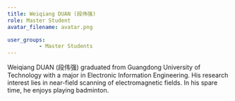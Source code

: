 ```yaml
---
title: Weiqiang DUAN (段伟强)
role: Master Student
avatar_filename: avatar.png

user_groups:
          - Master Students
---
```




Weiqiang DUAN (段伟强) graduated from Guangdong University of Technology with a major in Electronic Information Engineering. His research interest lies in near-field scanning of electromagnetic fields. In his spare time, he enjoys playing badminton.